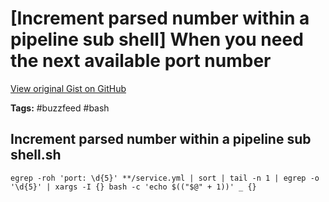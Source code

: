# [Increment parsed number within a pipeline sub shell] When you need the next available port number 

[View original Gist on GitHub](https://gist.github.com/Integralist/12caf8067bbafbfb9113d752e299f2cd)

**Tags:** #buzzfeed #bash

## Increment parsed number within a pipeline sub shell.sh

```shell
egrep -roh 'port: \d{5}' **/service.yml | sort | tail -n 1 | egrep -o '\d{5}' | xargs -I {} bash -c 'echo $(("$@" + 1))' _ {}
```

